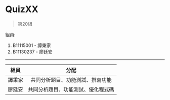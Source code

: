 # QuizXX
> 第20組
> 
組員:
  1. B11115001 - 譚秉家
  2. B11130237 - 廖廷安
---
|  組員   | 分配  |
|  :--:  | :--:  |
| 譚秉家  | 共同分析題目、功能測試、撰寫功能 |
| 廖廷安  | 共同分析題目、功能測試、優化程式碼 |